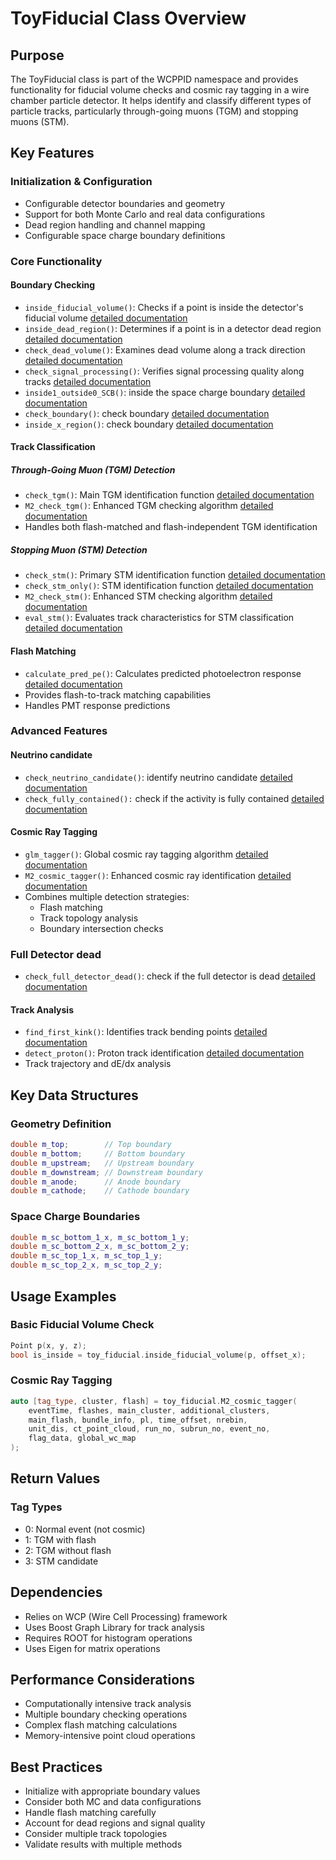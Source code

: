 # ToyFiducial Class Overview

## Purpose
The ToyFiducial class is part of the WCPPID namespace and provides functionality for fiducial volume checks and cosmic ray tagging in a wire chamber particle detector. It helps identify and classify different types of particle tracks, particularly through-going muons (TGM) and stopping muons (STM).

## Key Features

### Initialization & Configuration
- Configurable detector boundaries and geometry
- Support for both Monte Carlo and real data configurations
- Dead region handling and channel mapping
- Configurable space charge boundary definitions

### Core Functionality

#### Boundary Checking
- `inside_fiducial_volume()`: Checks if a point is inside the detector's fiducial volume [detailed documentation](./ToyFiducial/inside_fiducial_volume.md)
- `inside_dead_region()`: Determines if a point is in a detector dead region [detailed documentation](./ToyFiducial/inside_dead_region.md)
- `check_dead_volume()`: Examines dead volume along a track direction [detailed documentation](./ToyFiducial/check_dead_region.md)
- `check_signal_processing()`: Verifies signal processing quality along tracks [detailed documentation](./ToyFiducial/check_signal_processing.md)
- `inside1_outside0_SCB()`: inside the space charge boundary [detailed documentation](./ToyFiducial/inside1_outside0_SCB.md)
- `check_boundary()`: check boundary [detailed documentation](./ToyFiducial/check_boundary.md)
- `inside_x_region()`: check boundary [detailed documentation](./ToyFiducial/inside_x_region.md)

#### Track Classification

##### Through-Going Muon (TGM) Detection
- `check_tgm()`: Main TGM identification function [detailed documentation](./ToyFiducial/check_tgm.md)
- `M2_check_tgm()`: Enhanced TGM checking algorithm [detailed documentation](./ToyFiducial/M2_check_tgm.md)
- Handles both flash-matched and flash-independent TGM identification

##### Stopping Muon (STM) Detection
- `check_stm()`: Primary STM identification function [detailed documentation](./ToyFiducial/check_stm.md)
- `check_stm_only()`: STM identification function [detailed documentation](./ToyFiducial/check_stm_only.md)
- `M2_check_stm()`: Enhanced STM checking algorithm [detailed documentation](./ToyFiducial/M2_check_stm.md)
- `eval_stm()`: Evaluates track characteristics for STM classification [detailed documentation](./ToyFiducial/eval_stm.md)

#### Flash Matching
- `calculate_pred_pe()`: Calculates predicted photoelectron response [detailed documentation](./ToyFiducial/calculate_pred_pe.md)
- Provides flash-to-track matching capabilities
- Handles PMT response predictions

### Advanced Features

#### Neutrino candidate
- `check_neutrino_candidate()`: identify neutrino candidate [detailed documentation](./ToyFiducial/check_neutrino_candidate.md)
- `check_fully_contained():` check if the activity is fully contained [detailed documentation](./ToyFiducial/check_fully_contained.md)

#### Cosmic Ray Tagging
- `glm_tagger()`: Global cosmic ray tagging algorithm [detailed documentation](./ToyFiducial/glm_tagger.md)
- `M2_cosmic_tagger()`: Enhanced cosmic ray identification [detailed documentation](./ToyFiducial/M2_cosmic_tagger.md)
- Combines multiple detection strategies:
    - Flash matching
    - Track topology analysis
    - Boundary intersection checks

### Full Detector dead
- `check_full_detector_dead()`: check if the full detector is dead [detailed documentation](./ToyFiducial/check_full_detector_dead.md)

#### Track Analysis
- `find_first_kink()`: Identifies track bending points [detailed documentation](./ToyFiducial/find_first_kink.md)
- `detect_proton()`: Proton track identification [detailed documentation](./ToyFiducial/detect_proton.md)
- Track trajectory and dE/dx analysis

## Key Data Structures

### Geometry Definition
```cpp
double m_top;        // Top boundary
double m_bottom;     // Bottom boundary
double m_upstream;   // Upstream boundary
double m_downstream; // Downstream boundary
double m_anode;      // Anode boundary
double m_cathode;    // Cathode boundary
```

### Space Charge Boundaries
```cpp
double m_sc_bottom_1_x, m_sc_bottom_1_y;
double m_sc_bottom_2_x, m_sc_bottom_2_y;
double m_sc_top_1_x, m_sc_top_1_y;
double m_sc_top_2_x, m_sc_top_2_y;
```

## Usage Examples

### Basic Fiducial Volume Check
```cpp
Point p(x, y, z);
bool is_inside = toy_fiducial.inside_fiducial_volume(p, offset_x);
```

### Cosmic Ray Tagging
```cpp
auto [tag_type, cluster, flash] = toy_fiducial.M2_cosmic_tagger(
    eventTime, flashes, main_cluster, additional_clusters, 
    main_flash, bundle_info, pl, time_offset, nrebin, 
    unit_dis, ct_point_cloud, run_no, subrun_no, event_no, 
    flag_data, global_wc_map
);
```

## Return Values

### Tag Types
- 0: Normal event (not cosmic)
- 1: TGM with flash
- 2: TGM without flash
- 3: STM candidate

## Dependencies
- Relies on WCP (Wire Cell Processing) framework
- Uses Boost Graph Library for track analysis
- Requires ROOT for histogram operations
- Uses Eigen for matrix operations

## Performance Considerations
- Computationally intensive track analysis
- Multiple boundary checking operations
- Complex flash matching calculations
- Memory-intensive point cloud operations

## Best Practices
- Initialize with appropriate boundary values
- Consider both MC and data configurations
- Handle flash matching carefully
- Account for dead regions and signal quality
- Consider multiple track topologies
- Validate results with multiple methods